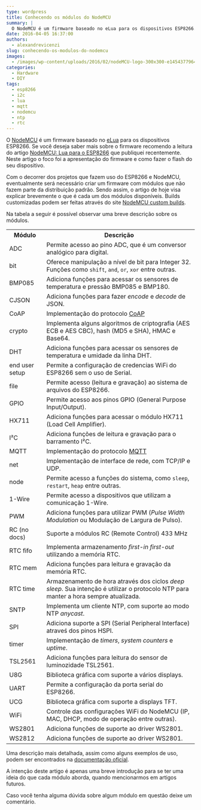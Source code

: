 ```yaml
---
type: wordpress
title: Conhecendo os módulos do NodeMCU
summary: |
  O NodeMCU é um firmware baseado no eLua para os dispositivos ESP8266.  Com o decorrer dos projetos que fazem uso do ESP8266 e NodeMCU, eventualmente será necessário criar um firmware com módulos que não fazem parte da distribuição padrão.
date: 2016-04-05 16:37:00
authors:
  - alexandrevicenzi
slug: conhecendo-os-modulos-do-nodemcu
images:
  - /images/wp-content/uploads/2016/02/nodeMCU-logo-300x300-e1454377964183.png
categories:
  - Hardware
  - DIY
tags:
  - esp8266
  - i2c
  - lua
  - mqtt
  - nodemcu
  - ntp
  - rtc
---
```


O <a href="http://nodemcu.com/index_en.html" target="_blank">NodeMCU</a> é um firmware baseado no <a href="http://www.eluaproject.net/" target="_blank">eLua</a> para os dispositivos ESP8266. Se você deseja saber mais sobre o firmware recomendo a leitura do artigo <a href="/nodemcu-lua-para-o-esp8266">NodeMCU: Lua para o ESP8266</a> que publiquei recentemente. Neste artigo o foco foi a apresentação do firmware e como fazer o flash do seu dispositivo.

Com o decorrer dos projetos que fazem uso do ESP8266 e NodeMCU, eventualmente será necessário criar um firmware com módulos que não fazem parte da distribuição padrão. Sendo assim, o artigo de hoje visa explicar brevemente o que é cada um dos módulos disponíveis. Builds customizadas podem ser feitas através do site <a href="http://nodemcu-build.com/" target="_blank">NodeMCU custom builds</a>.

<!--more-->

Na tabela a seguir é possível observar uma breve descrição sobre os módulos.
<table>
<tbody>
<tr>
<th>Módulo</th>
<th>Descrição</th>
</tr>
<tr>
<td>ADC</td>
<td>Permite acesso ao pino ADC, que é um conversor analógico para digital.</td>
</tr>
<tr>
<td>bit</td>
<td>Oferece manipulação a nível de bit para Integer 32. Funções como <code>shift</code>, <code>and</code>, <code>or</code>, <code>xor</code> entre outras.</td>
</tr>
<tr>
<td>BMP085</td>
<td>Adiciona funções para acessar os sensores de temperatura e pressão BMP085 e BMP180.</td>
</tr>
<tr>
<td>CJSON</td>
<td>Adiciona funções para fazer <em>encode</em> e <em>decode</em> de JSON.</td>
</tr>
<tr>
<td>CoAP</td>
<td>Implementação do protocolo <a href="http://tools.ietf.org/html/rfc7252" target="_blank">CoAP</a></td>
</tr>
<tr>
<td>crypto</td>
<td>Implementa alguns algoritmos de criptografia (AES ECB e AES CBC), hash (MD5 e SHA), HMAC e Base64.</td>
</tr>
<tr>
<td>DHT</td>
<td>Adiciona funções para acessar os sensores de temperatura e umidade da linha DHT.</td>
</tr>
<tr>
<td>end user setup</td>
<td>Permite a configuração de credencias WiFi do ESP8266 sem o uso de Serial.</td>
</tr>
<tr>
<td>file</td>
<td>Permite acesso (leitura e gravação) ao sistema de arquivos do ESP8266.</td>
</tr>
<tr>
<td>GPIO</td>
<td>Permite acesso aos pinos GPIO (General Purpose Input/Output).</td>
</tr>
<tr>
<td>HX711</td>
<td>Adiciona funções para acessar o módulo HX711 (Load Cell Amplifier).</td>
</tr>
<tr>
<td>I²C</td>
<td>Adiciona funções de leitura e gravação para o barramento I²C.</td>
</tr>
<tr>
<td>MQTT</td>
<td>Implementação do protocolo <a href="/mqtt-parte-1-o-que-e-mqtt">MQTT</a></td>
</tr>
<tr>
<td>net</td>
<td>Implementação de interface de rede, com TCP/IP e UDP.</td>
</tr>
<tr>
<td>node</td>
<td>Permite acesso a funções do sistema, como <code>sleep</code>, <code>restart</code>, <code>heap</code> entre outras.</td>
</tr>
<tr>
<td>1-Wire</td>
<td>Permite acesso a dispositivos que utilizam a comunicação 1-Wire.</td>
</tr>
<tr>
<td>PWM</td>
<td>Adiciona funções para utilizar PWM (<em>Pulse Width Modulation</em> ou Modulação de Largura de Pulso).</td>
</tr>
<tr>
<td>RC (no docs)</td>
<td>Suporte a módulos RC (Remote Control) 433 MHz</td>
</tr>
<tr>
<td>RTC fifo</td>
<td>Implementa armazenamento <em>first-in first-out</em> utilizando a memória RTC.</td>
</tr>
<tr>
<td>RTC mem</td>
<td>Adiciona funções para leitura e gravação da memória RTC.</td>
</tr>
<tr>
<td>RTC time</td>
<td>Armazenamento de hora através dos ciclos <em>deep sleep</em>. Sua intenção é utilizar o protocolo NTP para manter a hora sempre atualizada.</td>
</tr>
<tr>
<td>SNTP</td>
<td>Implementa um cliente NTP, com suporte ao modo NTP <em>anycast</em>.</td>
</tr>
<tr>
<td>SPI</td>
<td>Adiciona suporte a SPI (Serial Peripheral Interface) atraveś dos pinos HSPI.</td>
</tr>
<tr>
<td>timer</td>
<td>Implementação de <em>timers</em>, <em>system counters</em> e <em>uptime</em>.</td>
</tr>
<tr>
<td>TSL2561</td>
<td>Adiciona funções para leitura do sensor de luminozidade TSL2561.</td>
</tr>
<tr>
<td>U8G</td>
<td>Biblioteca gráfica com suporte a vários displays.</td>
</tr>
<tr>
<td>UART</td>
<td>Permite a configuração da porta serial do ESP8266.</td>
</tr>
<tr>
<td>UCG</td>
<td>Biblioteca gráfica com suporte a displays TFT.</td>
</tr>
<tr>
<td>WiFi</td>
<td>Controle das configurações WiFi do NodeMCU (IP, MAC, DHCP, modo de operação entre outras).</td>
</tr>
<tr>
<td>WS2801</td>
<td>Adiciona funções de suporte ao driver WS2801.</td>
</tr>
<tr>
<td>WS2812</td>
<td>Adiciona funções de suporte ao driver WS2801.</td>
</tr>
</tbody>
</table>
Uma descrição mais detalhada, assim como alguns exemplos de uso, podem ser encontrados na <a href="http://nodemcu.readthedocs.org/en/dev/" target="_blank">documentação oficial</a>.

A intenção deste artigo é apenas uma breve introdução para se ter uma ideia do que cada módulo aborda, quando mencionarmos em artigos futuros.

Caso você tenha alguma dúvida sobre algum módulo em questão deixe um comentário.
